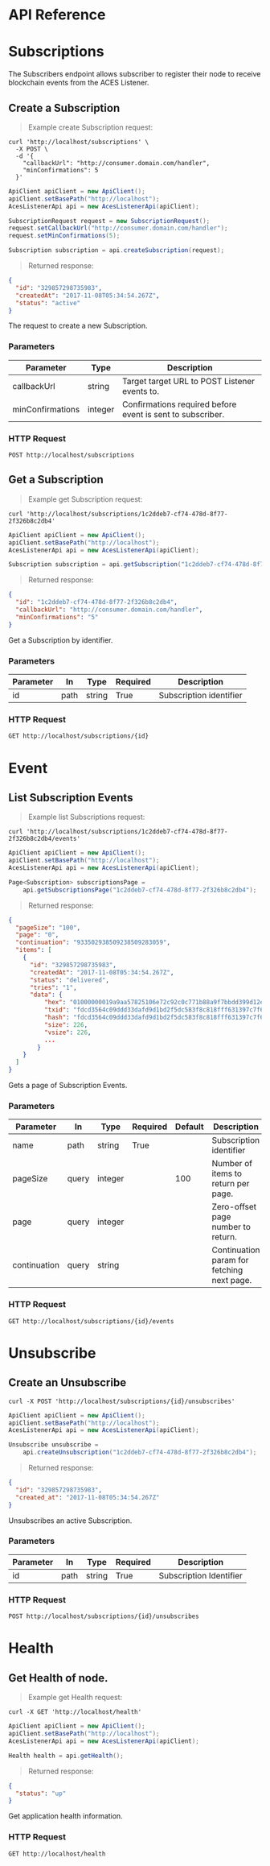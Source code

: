 
# API Reference


# Subscriptions

The Subscribers endpoint allows subscriber to register their node to receive 
blockchain events from the ACES Listener.

## Create a Subscription

> Example create Subscription request:

```shell
curl 'http://localhost/subscriptions' \
  -X POST \
  -d '{
    "callbackUrl": "http://consumer.domain.com/handler",
    "minConfirmations": 5
  }'
```

```java
ApiClient apiClient = new ApiClient();
apiClient.setBasePath("http://localhost");
AcesListenerApi api = new AcesListenerApi(apiClient);

SubscriptionRequest request = new SubscriptionRequest();
request.setCallbackUrl("http://consumer.domain.com/handler");
request.setMinConfirmations(5);

Subscription subscription = api.createSubscription(request);
```

> Returned response:

```json
{
  "id": "329857298735983",
  "createdAt": "2017-11-08T05:34:54.267Z",
  "status": "active"
}
```

The request to create a new Subscription.

### Parameters

Parameter        | Type    | Description 
---------------- | ------- | ----------- 
callbackUrl      | string  | Target target URL to POST Listener events to.
minConfirmations | integer | Confirmations required before event is sent to subscriber.

### HTTP Request

`POST http://localhost/subscriptions`


## Get a Subscription

> Example get Subscription request:

```shell
curl 'http://localhost/subscriptions/1c2ddeb7-cf74-478d-8f77-2f326b8c2db4'
```

```java
ApiClient apiClient = new ApiClient();
apiClient.setBasePath("http://localhost");
AcesListenerApi api = new AcesListenerApi(apiClient);

Subscription subscription = api.getSubscription("1c2ddeb7-cf74-478d-8f77-2f326b8c2db4");
```

> Returned response:

```json
{
  "id": "1c2ddeb7-cf74-478d-8f77-2f326b8c2db4",
  "callbackUrl": "http://consumer.domain.com/handler",
  "minConfirmations": "5"
}
```

Get a Subscription by identifier.

### Parameters

Parameter       | In   | Type    | Required | Description             
--------------- | ---- | ------- | -------- | ----------------------- 
id              | path | string  | True     | Subscription identifier

### HTTP Request
  
`GET http://localhost/subscriptions/{id}`






# Event

## List Subscription Events

> Example list Subscriptions request:

```shell
curl 'http://localhost/subscriptions/1c2ddeb7-cf74-478d-8f77-2f326b8c2db4/events'
```

```java
ApiClient apiClient = new ApiClient();
apiClient.setBasePath("http://localhost");
AcesListenerApi api = new AcesListenerApi(apiClient);

Page<Subscription> subscriptionsPage = 
    api.getSubscriptionsPage("1c2ddeb7-cf74-478d-8f77-2f326b8c2db4");
```

> Returned response:

```json
{
  "pageSize": "100",
  "page": "0",
  "continuation": "933502938509238509283059",
  "items": [
    {
      "id": "329857298735983",
      "createdAt": "2017-11-08T05:34:54.267Z",
      "status": "delivered",
      "tries": "1",
      "data": {
          "hex": "01000000019a9aa57825106e72c92c0c771b88a9f7bbdd399d12e405e29757964f9a387ef0000000006b483045022100fdac2e51068717da7f564ae676d84f04aa6e5157b72c168301809518bc8e733902200b39ba9d0ee8cd0c5f0ed7a4d51ec2aaf5976252aeca6ffd5b9794076898c463012102892589b5b0e2751bd2500a71f06b2d851439678eb0e976be5b5a0cc8f3e49895ffffffff021caa3900000000001976a914ddaccd2403cfffad5936ca66c2c6a7c98146936888ac9b593001000000001976a91461752641b0bf1cecd08341224f83e690853abd0588ac00000000",
          "txid": "fdcd3564c09ddd33dafd9d1bd2f5dc583f8c818fff631397c7f6d0d12ecf17b4",
          "hash": "fdcd3564c09ddd33dafd9d1bd2f5dc583f8c818fff631397c7f6d0d12ecf17b4",
          "size": 226,
          "vsize": 226,
          ...
        }
    }
  ]
}
```

Gets a page of Subscription Events.

### Parameters

Parameter       | In    | Type    | Required | Default | Description             
--------------- | ----  | ------- | ----     | ----    | ----------------------- 
name            | path  | string  | True     |         | Subscription identifier 
pageSize        | query | integer |          | 100     | Number of items to return per page. 
page            | query | integer |          |         | Zero-offset page number to return.
continuation    | query | string  |          |         | Continuation param for fetching next page.

### HTTP Request

`GET http://localhost/subscriptions/{id}/events`









# Unsubscribe

## Create an Unsubscribe

```shell
curl -X POST 'http://localhost/subscriptions/{id}/unsubscribes'
```

```java
ApiClient apiClient = new ApiClient();
apiClient.setBasePath("http://localhost");
AcesListenerApi api = new AcesListenerApi(apiClient);

Unsubscribe unsubscribe = 
    api.createUnsubscription("1c2ddeb7-cf74-478d-8f77-2f326b8c2db4");
```

> Returned response:

```json
{
  "id": "329857298735983",
  "created_at": "2017-11-08T05:34:54.267Z"
}
```

Unsubscribes an active Subscription.

### Parameters

Parameter       | In    | Type    | Required | Description             
--------------- | ----  | ------- | ----     | ----------------------- 
id              | path  | string  | True     | Subscription Identifier

### HTTP Request

`POST http://localhost/subscriptions/{id}/unsubscribes`





# Health

## Get Health of node.

> Example get Health request:

```shell
curl -X GET 'http://localhost/health'
```

```java
ApiClient apiClient = new ApiClient();
apiClient.setBasePath("http://localhost");
AcesListenerApi api = new AcesListenerApi(apiClient);

Health health = api.getHealth();
```

> Returned response:

```json
{
  "status": "up"
}
```

Get application health information.


### HTTP Request

`GET http://localhost/health`


